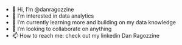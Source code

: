 - 👋 Hi, I’m @danragozzine
- 👀 I’m interested in data analytics 
- 🌱 I’m currently learning more and building on my data knowledge 
- 💞️ I’m looking to collaborate on anything 
- 📫 How to reach me: check out my linkedin Dan Ragozzine 


<!---
danragozzine/danragozzine is a ✨ special ✨ repository because its `README.md` (this file) appears on your GitHub profile.
You can click the Preview link to take a look at your changes.
--->
